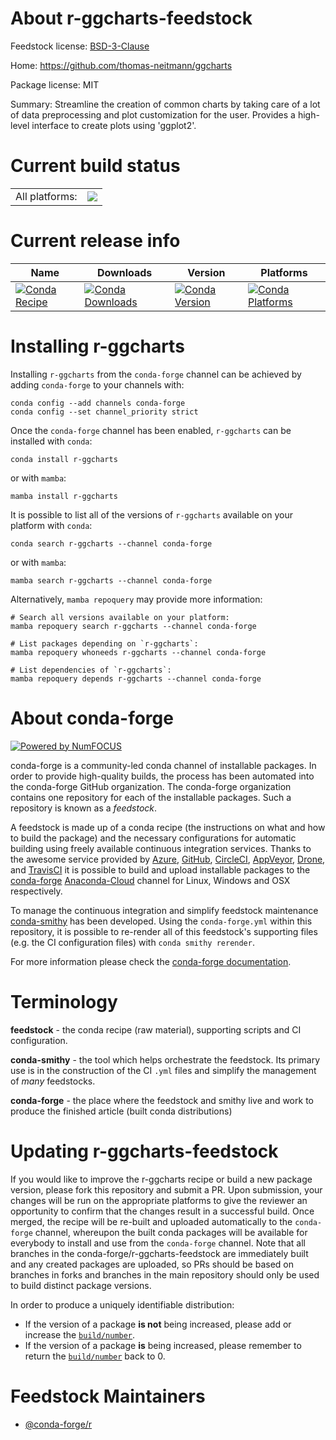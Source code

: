 About r-ggcharts-feedstock
==========================

Feedstock license: [BSD-3-Clause](https://github.com/conda-forge/r-ggcharts-feedstock/blob/main/LICENSE.txt)

Home: https://github.com/thomas-neitmann/ggcharts

Package license: MIT

Summary: Streamline the creation of common charts by taking care of a lot of data preprocessing and plot customization for the user. Provides a high-level interface to create plots using 'ggplot2'.

Current build status
====================


<table><tr><td>All platforms:</td>
    <td>
      <a href="https://dev.azure.com/conda-forge/feedstock-builds/_build/latest?definitionId=9560&branchName=main">
        <img src="https://dev.azure.com/conda-forge/feedstock-builds/_apis/build/status/r-ggcharts-feedstock?branchName=main">
      </a>
    </td>
  </tr>
</table>

Current release info
====================

| Name | Downloads | Version | Platforms |
| --- | --- | --- | --- |
| [![Conda Recipe](https://img.shields.io/badge/recipe-r--ggcharts-green.svg)](https://anaconda.org/conda-forge/r-ggcharts) | [![Conda Downloads](https://img.shields.io/conda/dn/conda-forge/r-ggcharts.svg)](https://anaconda.org/conda-forge/r-ggcharts) | [![Conda Version](https://img.shields.io/conda/vn/conda-forge/r-ggcharts.svg)](https://anaconda.org/conda-forge/r-ggcharts) | [![Conda Platforms](https://img.shields.io/conda/pn/conda-forge/r-ggcharts.svg)](https://anaconda.org/conda-forge/r-ggcharts) |

Installing r-ggcharts
=====================

Installing `r-ggcharts` from the `conda-forge` channel can be achieved by adding `conda-forge` to your channels with:

```
conda config --add channels conda-forge
conda config --set channel_priority strict
```

Once the `conda-forge` channel has been enabled, `r-ggcharts` can be installed with `conda`:

```
conda install r-ggcharts
```

or with `mamba`:

```
mamba install r-ggcharts
```

It is possible to list all of the versions of `r-ggcharts` available on your platform with `conda`:

```
conda search r-ggcharts --channel conda-forge
```

or with `mamba`:

```
mamba search r-ggcharts --channel conda-forge
```

Alternatively, `mamba repoquery` may provide more information:

```
# Search all versions available on your platform:
mamba repoquery search r-ggcharts --channel conda-forge

# List packages depending on `r-ggcharts`:
mamba repoquery whoneeds r-ggcharts --channel conda-forge

# List dependencies of `r-ggcharts`:
mamba repoquery depends r-ggcharts --channel conda-forge
```


About conda-forge
=================

[![Powered by
NumFOCUS](https://img.shields.io/badge/powered%20by-NumFOCUS-orange.svg?style=flat&colorA=E1523D&colorB=007D8A)](https://numfocus.org)

conda-forge is a community-led conda channel of installable packages.
In order to provide high-quality builds, the process has been automated into the
conda-forge GitHub organization. The conda-forge organization contains one repository
for each of the installable packages. Such a repository is known as a *feedstock*.

A feedstock is made up of a conda recipe (the instructions on what and how to build
the package) and the necessary configurations for automatic building using freely
available continuous integration services. Thanks to the awesome service provided by
[Azure](https://azure.microsoft.com/en-us/services/devops/), [GitHub](https://github.com/),
[CircleCI](https://circleci.com/), [AppVeyor](https://www.appveyor.com/),
[Drone](https://cloud.drone.io/welcome), and [TravisCI](https://travis-ci.com/)
it is possible to build and upload installable packages to the
[conda-forge](https://anaconda.org/conda-forge) [Anaconda-Cloud](https://anaconda.org/)
channel for Linux, Windows and OSX respectively.

To manage the continuous integration and simplify feedstock maintenance
[conda-smithy](https://github.com/conda-forge/conda-smithy) has been developed.
Using the ``conda-forge.yml`` within this repository, it is possible to re-render all of
this feedstock's supporting files (e.g. the CI configuration files) with ``conda smithy rerender``.

For more information please check the [conda-forge documentation](https://conda-forge.org/docs/).

Terminology
===========

**feedstock** - the conda recipe (raw material), supporting scripts and CI configuration.

**conda-smithy** - the tool which helps orchestrate the feedstock.
                   Its primary use is in the construction of the CI ``.yml`` files
                   and simplify the management of *many* feedstocks.

**conda-forge** - the place where the feedstock and smithy live and work to
                  produce the finished article (built conda distributions)


Updating r-ggcharts-feedstock
=============================

If you would like to improve the r-ggcharts recipe or build a new
package version, please fork this repository and submit a PR. Upon submission,
your changes will be run on the appropriate platforms to give the reviewer an
opportunity to confirm that the changes result in a successful build. Once
merged, the recipe will be re-built and uploaded automatically to the
`conda-forge` channel, whereupon the built conda packages will be available for
everybody to install and use from the `conda-forge` channel.
Note that all branches in the conda-forge/r-ggcharts-feedstock are
immediately built and any created packages are uploaded, so PRs should be based
on branches in forks and branches in the main repository should only be used to
build distinct package versions.

In order to produce a uniquely identifiable distribution:
 * If the version of a package **is not** being increased, please add or increase
   the [``build/number``](https://docs.conda.io/projects/conda-build/en/latest/resources/define-metadata.html#build-number-and-string).
 * If the version of a package **is** being increased, please remember to return
   the [``build/number``](https://docs.conda.io/projects/conda-build/en/latest/resources/define-metadata.html#build-number-and-string)
   back to 0.

Feedstock Maintainers
=====================

* [@conda-forge/r](https://github.com/conda-forge/r/)

